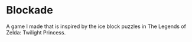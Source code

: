 # Blockade
A game I made that is inspired by the ice block puzzles in The Legends of Zelda: Twilight Princess.
